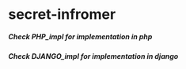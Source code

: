 # secret-infromer
##### Check PHP_impl for implementation in php
##### Check DJANGO_impl for implementation in django
